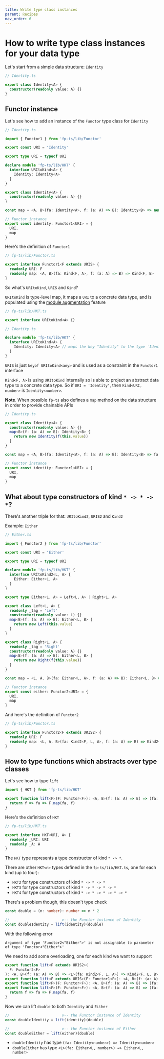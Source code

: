 ```yaml
---
title: Write type class instances
parent: Recipes
nav_order: 6
---
```


# How to write type class instances for your data type

Let's start from a simple data structure: `Identity`

```ts
// Identity.ts

export class Identity<A> {
  constructor(readonly value: A) {}
}
```

## Functor instance

Let's see how to add an instance of the `Functor` type class for `Identity`

```ts
// Identity.ts

import { Functor1 } from 'fp-ts/lib/Functor'

export const URI = 'Identity'

export type URI = typeof URI

declare module 'fp-ts/lib/HKT' {
  interface URItoKind<A> {
    Identity: Identity<A>
  }
}

export class Identity<A> {
  constructor(readonly value: A) {}
}

const map = <A, B>(fa: Identity<A>, f: (a: A) => B): Identity<B> => new Identity(f(fa.value))

// Functor instance
export const identity: Functor1<URI> = {
  URI,
  map
}
```

Here's the definition of `Functor1`

```ts
// fp-ts/lib/Functor.ts

export interface Functor1<F extends URIS> {
  readonly URI: F
  readonly map: <A, B>(fa: Kind<F, A>, f: (a: A) => B) => Kind<F, B>
}
```

So what's `URItoKind`, `URIS` and `Kind`?

`URItoKind` is type-level map, it maps a `URI` to a concrete data type, and is populated using the [module augmentation](https://www.typescriptlang.org/docs/handbook/declaration-merging.html) feature

```ts
// fp-ts/lib/HKT.ts

export interface URItoKind<A> {}
```

```ts
// Identity.ts

declare module 'fp-ts/lib/HKT' {
  interface URItoKind<A> {
    Identity: Identity<A> // maps the key "Identity" to the type `Identity`
  }
}
```

`URIS` is just `keyof URItoKind<any>` and is used as a constraint in the `Functor1` interface

`Kind<F, A>` is using `URItoKind` internally so is able to project an abstract data type to a concrete data type.
So if `URI = 'Identity'`, then `Kind<URI, number>` is `Identity<number>`.

**Note**. When possible `fp-ts` also defines a `map` method on the data structure in order to provide chainable APIs

```ts
// Identity.ts

export class Identity<A> {
  constructor(readonly value: A) {}
  map<B>(f: (a: A) => B): Identity<B> {
    return new Identity(f(this.value))
  }
}

const map = <A, B>(fa: Identity<A>, f: (a: A) => B): Identity<B> => fa.map(f)

// Functor instance
export const identity: Functor1<URI> = {
  URI,
  map
}
```

## What about type constructors of kind `* -> * -> *`?

There's another triple for that: `URItoKind2`, `URIS2` and `Kind2`

Example: `Either`

```ts
// Either.ts

import { Functor2 } from 'fp-ts/lib/Functor'

export const URI = 'Either'

export type URI = typeof URI

declare module 'fp-ts/lib/HKT' {
  interface URItoKind2<L, A> {
    Either: Either<L, A>
  }
}

export type Either<L, A> = Left<L, A> | Right<L, A>

export class Left<L, A> {
  readonly _tag = 'Left'
  constructor(readonly value: L) {}
  map<B>(f: (a: A) => B): Either<L, B> {
    return new Left(this.value)
  }
}

export class Right<L, A> {
  readonly _tag = 'Right'
  constructor(readonly value: A) {}
  map<B>(f: (a: A) => B): Either<L, B> {
    return new Right(f(this.value))
  }
}

const map = <L, A, B>(fa: Either<L, A>, f: (a: A) => B): Either<L, B> => fa.map(f)

// Functor instance
export const either: Functor2<URI> = {
  URI,
  map
}
```

And here's the definition of `Functor2`

```ts
// fp-ts/lib/Functor.ts

export interface Functor2<F extends URIS2> {
  readonly URI: F
  readonly map: <L, A, B>(fa: Kind2<F, L, A>, f: (a: A) => B) => Kind2<F, L, B>
}
```

## How to type functions which abstracts over type classes

Let's see how to type `lift`

```ts
import { HKT } from 'fp-ts/lib/HKT'

export function lift<F>(F: Functor<F>): <A, B>(f: (a: A) => B) => (fa: HKT<F, A>) => HKT<F, B> {
  return f => fa => F.map(fa, f)
}
```

Here's the definition of `HKT`

```ts
// fp-ts/lib/HKT.ts

export interface HKT<URI, A> {
  readonly _URI: URI
  readonly _A: A
}
```

The `HKT` type represents a type constructor of kind `* -> *`.

There are other `HKT<n>` types defined in the `fp-ts/lib/HKT.ts`, one for each kind (up to four):

- `HKT2` for type constructors of kind `* -> * -> *`
- `HKT3` for type constructors of kind `* -> * -> * -> *`
- `HKT4` for type constructors of kind `* -> * -> * -> * -> *`

There's a problem though, this doesn't type check

```ts
const double = (n: number): number => n * 2

//                        v-- the Functor instance of Identity
const doubleIdentity = lift(identity)(double)
```

With the following error

```
Argument of type 'Functor2<"Either">' is not assignable to parameter of type 'Functor<"Either">'
```

We need to add some overloading, one for each kind we want to support

```ts
export function lift<F extends URIS2>(
  F: Functor2<F>
): <A, B>(f: (a: A) => B) => <L>(fa: Kind2<F, L, A>) => Kind2<F, L, B>
export function lift<F extends URIS>(F: Functor1<F>): <A, B>(f: (a: A) => B) => (fa: Kind<F, A>) => Kind<F, B>
export function lift<F>(F: Functor<F>): <A, B>(f: (a: A) => B) => (fa: HKT<F, A>) => HKT<F, B>
export function lift<F>(F: Functor<F>): <A, B>(f: (a: A) => B) => (fa: HKT<F, A>) => HKT<F, B> {
  return f => fa => F.map(fa, f)
}
```

Now we can lift `double` to both `Identity` and `Either`

```ts
//                        v-- the Functor instance of Identity
const doubleIdentity = lift(identity)(double)

//                        v-- the Functor instance of Either
const doubleEither = lift(either)(double)
```

- `doubleIdentity` has type `(fa: Identity<number>) => Identity<number>`
- `doubleEither` has type `<L>(fa: Either<L, number>) => Either<L, number>`
